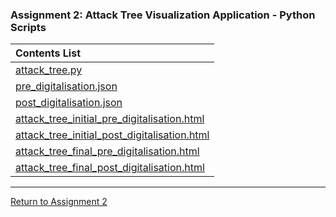 ### Assignment 2: Attack Tree Visualization Application - Python Scripts

| **Contents List** | 
| :--------- | 
| [attack_tree.py](attack_tree.py)	| 
| [pre_digitalisation.json](pre_digitalisation.json)	|  
| [post_digitalisation.json](post_digitalisation.json)	|  
| [attack_tree_initial_pre_digitalisation.html](attack_tree_initial_pre_digitalisation.html)	| 
| [attack_tree_initial_post_digitalisation.html](attack_tree_initial_post_digitalisation.html)	| 
| [attack_tree_final_pre_digitalisation.html](attack_tree_final_pre_digitalisation.html)	| 
| [attack_tree_final_post_digitalisation.html](attack_tree_final_post_digitalisation.html)	| 

---

[Return to Assignment 2](ISM_A2.md)
